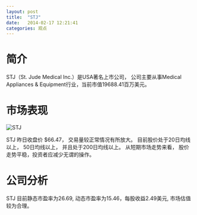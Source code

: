 ```yaml
---
layout: post
title:  "STJ"
date:   2014-02-17 12:21:41
categories: 观点
---
```


# 简介
STJ（St. Jude Medical Inc.）是USA著名上市公司，
公司主要从事Medical Appliances & Equipment行业，当前市值19688.41百万美元。

# 市场表现

![STJ](http://finviz.com/chart.ashx?t=STJ&ty=c&ta=1&p=d&s=l)

STJ 昨日收盘价 $66.47，
交易量较正常情况有所放大。
目前股价处于20日均线以上，
50日均线以上，
并且处于200日均线以上。
从短期市场走势来看，
股价走势平稳，投资者应减少无谓的操作。

# 公司分析
STJ 目前静态市盈率为26.69, 动态市盈率为15.46，每股收益2.49美元,
市场估值较为合理。
